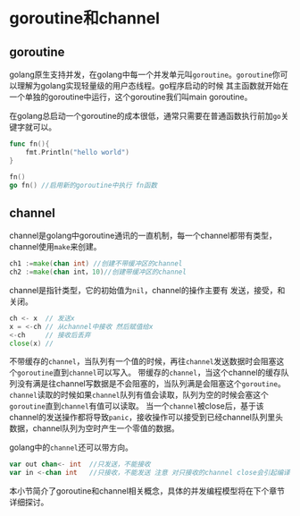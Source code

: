# goroutine和channel


## goroutine
golang原生支持并发，在golang中每一个并发单元叫`goroutine`。`goroutine`你可以理解为golang实现轻量级的用户态线程。go程序启动的时候
其主函数就开始在一个单独的goroutine中运行，这个goroutine我们叫main goroutine。

在golang总启动一个goroutine的成本很低，通常只需要在普通函数执行前加`go`关键字就可以。

```go
func fn(){
    fmt.Println("hello world")
} 

fn()
go fn() //启用新的goroutine中执行 fn函数
```


## channel

channel是golang中goroutine通讯的一直机制，每一个channel都带有类型，channel使用`make`来创建。

```go
ch1 :=make(chan int) //创建不带缓冲区的channel
ch2 :=make(chan int，10)//创建带缓冲区的channel
```

channel是指针类型，它的初始值为`nil`，channel的操作主要有 发送，接受，和关闭。

```go
ch <- x  // 发送x
x = <-ch // 从channel中接收 然后赋值给x
<-ch     // 接收后丢弃
close(x) //
```

不带缓存的`channel`，当队列有一个值的时候，再往`channel`发送数据时会阻塞这个`goroutine`直到`channel`可以写入。
带缓存的`channel`，当这个channel的缓存队列没有满是往channel写数据是不会阻塞的，当队列满是会阻塞这个`goroutine`。
`channel`读取的时候如果`channel`队列有值会读取，队列为空的时候会塞这个`goroutine`直到`channel`有值可以读取。
当一个`channel`被close后，基于该channel的发送操作都将导致`panic`，接收操作可以接受到已经channel队列里头数据，channel队列为空时产生一个零值的数据。


golang中的`channel`还可以带方向。

```go
var out chan<- int  //只发送，不能接收
var in <-chan int   //只接收，不能发送 注意 对只接收的channel close会引起编译错误
```


本小节简介了goroutine和channel相关概念，具体的并发编程模型将在下个章节详细探讨。